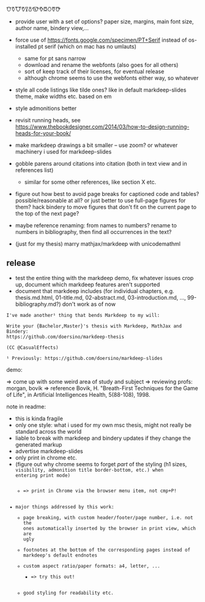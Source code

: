 𐃢𐃤𐃭𐃣𐃯𐃰𐃪𐃥𐃦𐃡𐃨𐃩

* provide user with a set of options? paper size, margins, main font size, author name, bindery view,...

* force use of https://fonts.google.com/specimen/PT+Serif instead of os-installed pt serif (which on mac has no umlauts)
    * same for pt sans narrow
    * download and rename the webfonts (also goes for all others)
    * sort of keep track of their licenses, for eventual release
    * although chrome seems to use the webfonts either way, so whatever
* style all code listings like tilde ones? like in default markdeep-slides theme, make widths etc. based on em
* style admonitions better
* revisit running heads, see https://www.thebookdesigner.com/2014/03/how-to-design-running-heads-for-your-book/

* make markdeep drawings a bit smaller – use zoom? or whatever machinery i used for markdeep-slides
* gobble parens around citations into citation (both in text view and in references list)
    * similar for some other references, like section X etc.
* figure out how best to avoid page breaks for captioned code and tables? possible/reasonable at all? or just better to use full-page figures for them? hack bindery to move figures that don't fit on the current page to the top of the next page?
* maybe reference renaming: from names to numbers? rename to numbers in bibliography, then find all occurrences in the text?

* (just for my thesis) marry mathjax/markdeep with unicodemathml




## release

* test the entire thing with the markdeep demo, fix whatever issues crop up, document which markdeep features aren't supported
* document that markdeep includes (for individual chapters, e.g. thesis.md.html, 01-title.md, 02-abstract.md, 03-introduction.md, ..., 99-bibliography.md?) don't work as of now

```
I've made another¹ thing that bends Markdeep to my will:

Write your {Bachelor,Master}'s thesis with Markdeep, MathJax and Bindery:
https://github.com/doersino/markdeep-thesis

(CC @CasualEffects)

¹ Previously: https://github.com/doersino/markdeep-slides
```

demo:

=> come up with some weird area of study and subject
=> reviewing profs: morgan, bovik
=> reference Bovik, H. "Breath-First Techniques for the Game of Life",  in Artificial Intelligences Health, 5(88-108), 1998.

note in readme:

* this is kinda fragile
* only one style: what i used for my own msc thesis, might not really be standard across the world
* liable to break with markdeep and bindery updates if they change the generated markup
* advertise markdeep-slides
* only print in chrome etc.
* (figure out why chrome seems to forget *part* of the styling (h1 sizes, <code> visibility, admonition title border-bottom, etc.) when entering print mode)
    * => print in Chrome via the browser menu item, not cmp+P!
* major things addressed by this work:
    * page breaking, with custom header/footer/page number, i.e. not the ones automatically inserted by the browser in print view, which are ugly
    * footnotes at the bottom of the corresponding pages instead of markdeep's default endnotes
    * custom aspect ratio/paper formats: a4, letter, ...
        * => try this out!
    * good styling for readability etc.
